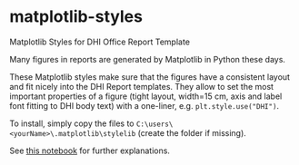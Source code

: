 # matplotlib-styles

Matplotlib Styles for DHI Office Report Template

Many figures in reports are generated by Matplotlib in Python these days.

These Matplotlib styles make sure that the figures have a consistent layout and fit nicely into the DHI Report templates. They allow to set the most important properties of a figure (tight layout, width=15 cm, axis and label font fitting to DHI body text) with a one-liner, e.g. `plt.style.use("DHI")`.

To install, simply copy the files to `C:\users\<yourName>\.matplotlib\stylelib` (create the folder if missing).

See [this notebook](https://github.com/DHI/matplotlib-styles/blob/main/example-using-DHI-matplotlib-styles.ipynb) for further explanations.
